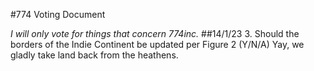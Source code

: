 #774 Voting Document

*I will only vote for things that concern 774inc.*
##14/1/23
3. Should the borders of the Indie Continent be updated per Figure 2 (Y/N/A)
Yay, we gladly take land back from the heathens.
